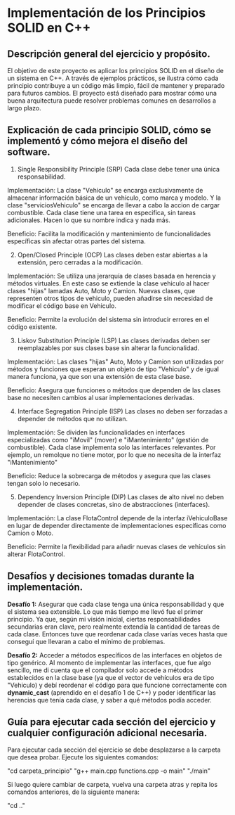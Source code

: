 # Implementación de los Principios SOLID en C++

## Descripción general del ejercicio y propósito.

El objetivo de este proyecto es aplicar los principios SOLID en el diseño de un sistema en C++. A través de ejemplos prácticos, se ilustra cómo cada principio contribuye a un código más limpio, fácil de mantener y preparado para futuros cambios. El proyecto está diseñado para mostrar cómo una buena arquitectura puede resolver problemas comunes en desarrollos a largo plazo.

## Explicación de cada principio SOLID, cómo se implementó y cómo mejora el diseño del software.
1. Single Responsibility Principle (SRP)
Cada clase debe tener una única responsabilidad.

Implementación: La clase "Vehiculo" se encarga exclusivamente de almacenar información básica de un vehículo, como marca y modelo. Y la clase "serviciosVehiculo" se encarga de llevar a cabo la accion de cargar combustible. Cada clase tiene una tarea en especifica, sin tareas adicionales. Hacen lo que su nombre indica y nada más.

Beneficio: Facilita la modificación y mantenimiento de funcionalidades específicas sin afectar otras partes del sistema.

2. Open/Closed Principle (OCP)
Las clases deben estar abiertas a la extensión, pero cerradas a la modificación.

Implementación: Se utiliza una jerarquía de clases basada en herencia y métodos virtuales. En este caso se extiende la clase vehiculo al hacer clases "hijas" lamadas Auto, Moto y Camion. Nuevas clases, que representen otros tipos de vehiculo, pueden añadirse sin necesidad de modificar el código base en Vehiculo.

Beneficio: Permite la evolución del sistema sin introducir errores en el código existente.

3. Liskov Substitution Principle (LSP)
Las clases derivadas deben ser reemplazables por sus clases base sin alterar la funcionalidad.

Implementación: Las clases "hijas" Auto, Moto y Camion son utilizadas por métodos y funciones que esperan un objeto de tipo "Vehiculo" y de igual manera funciona, ya que son una extensión de esta clase base.

Beneficio: Asegura que funciones o métodos que dependen de las clases base no necesiten cambios al usar implementaciones derivadas.

4. Interface Segregation Principle (ISP)
Las clases no deben ser forzadas a depender de métodos que no utilizan.

Implementación: Se dividen las funcionalidades en interfaces especializadas como "iMovil" (mover) e "iMantenimiento" (gestión de combustible). Cada clase implementa solo las interfaces relevantes. Por ejemplo, un remolque no tiene motor, por lo que no necesita de la interfaz "iMantenimiento"

Beneficio: Reduce la sobrecarga de métodos y asegura que las clases tengan solo lo necesario.

5. Dependency Inversion Principle (DIP)
Las clases de alto nivel no deben depender de clases concretas, sino de abstracciones (interfaces).

Implementación: La clase FlotaControl depende de la interfaz iVehiculoBase en lugar de depender directamente de implementaciones específicas como Camion o Moto.

Beneficio: Permite la flexibilidad para añadir nuevas clases de vehículos sin alterar FlotaControl.

## Desafíos y decisiones tomadas durante la implementación.


**Desafío 1:** Asegurar que cada clase tenga una única responsabilidad y que el sistema sea extensible.
Lo que más tiempo me llevó fue el primer principio. Ya que, según mi visión inicial, ciertas responsabilidades secundarias eran clave, pero realmente extendía la cantidad de tareas de cada clase. Entonces tuve que reordenar cada clase varías veces hasta que conseguí que llevaran a cabo el mínimo de problemas.

**Desafío 2:** Acceder a métodos específicos de las interfaces en objetos de tipo genérico.
Al momento de implementar las interfaces, que fue algo sencillo, me di cuenta que el compilador solo accede a métodos establecidos en la clase base (ya que el vector de vehículos era de tipo "Vehiculo) y debí reordenar el código para que funcione correctamente con **dynamic_cast** (aprendido en el desafío 1 de C++) y poder identificar las herencias que tenía cada clase, y saber a qué métodos podía acceder.

## Guía para ejecutar cada sección del ejercicio y cualquier configuración adicional necesaria.
Para ejecutar cada sección del ejercicio se debe desplazarse a la carpeta que desea probar. Ejecute los siguientes comandos:

"cd carpeta_principio"
"g++ main.cpp functions.cpp -o main"
"./main"

Si luego quiere cambiar de carpeta, vuelva una carpeta atras y repita los comandos anteriores, de la siguiente manera:

"cd .."
